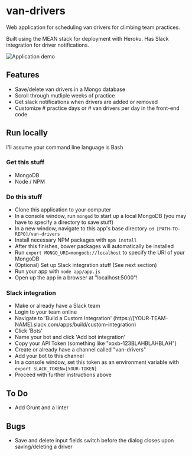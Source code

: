 # van-drivers
Web application for scheduling van drivers for climbing team practices.

Built using the MEAN stack for deployment with Heroku. Has Slack integration for driver notifications.

![Application demo](demo.gif)

## Features
- Save/delete van drivers in a Mongo database
- Scroll through mutliple weeks of practice
- Get slack notifications when drivers are added or removed
- Customize # practice days or # van drivers per day in the front-end code

## Run locally
I'll assume your command line language is Bash

### Get this stuff
- MongoDB
- Node / NPM

### Do this stuff
- Clone this application to your computer
- In a console window, run `mongod` to start up a local MongoDB (you may have to specify a directory to save stuff)
- In a new window, navigate to this app's base directory `cd [PATH-TO-REPO]/van-drivers`
- Install necessary NPM packages with `npm install`
- After this finishes, bower packages will automatically be installed
- Run `export MONGO_URI=mongodb://localhost` to specify the URI of your MongoDB
- (Optional) Set up Slack integration stuff (See next section)
- Run your app with `node app/app.js`
- Open up the app in a browser at "localhost:5000"!

### Slack integration
- Make or already have a Slack team
- Login to your team online
- Navigate to 'Build a Custom Integration' (https://[YOUR-TEAM-NAME].slack.com/apps/build/custom-integration)
- Click 'Bots'
- Name your bot and click 'Add bot integration'
- Copy your API Token (something like "xoxb-123BLAHBLAHBLAH")
- Create or already have a channel called "van-drivers"
- Add your bot to this channel
- In a console window, set this token as an environment variable with `export SLACK_TOKEN=[YOUR-TOKEN]`
- Proceed with further instructions above

## To Do
- Add Grunt and a linter

## Bugs
- Save and delete input fields switch before the dialog closes upon saving/deleting a driver